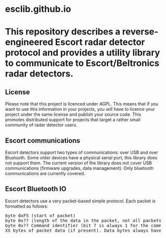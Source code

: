 <H1>esclib.github.io<H1>

This repository describes a reverse-engineered Escort radar detector protocol and provides a utility library to communicate to Escort/Beltronics radar detectors.

<H2>License</H2>
Please note that this project is licenced under AGPL. This means that if you want to use this information in your projects, you will have to licence your project under the same license and publish your source code. This promotes distributed support for projects that target a rather small community of radar detector users.

<H2>Escort communications</H2>

Escort detectors support two types of communications: over USB and over Bluetooth. Some older devices have a physical serial port, this library does not support them. The current version of the library does not cover USB communications (firmware upgrades, data management). Only bluetooth communications are currently covered.

<H2>Escort Bluetooth IO</H2>

Escort detectors use a very packet-based simple protocol. Each packet is formatted as follows:
<PRE>
byte 0xF5 (start of packet)
byte 0x?? (length of the data in the packet, not all packets have data)
byte 0x?? Command identifier (bit 7 is always 1 for the command byte)
XX bytes of packet data (if present). Data bytes always have bit 7 set to 0
</PRE>
